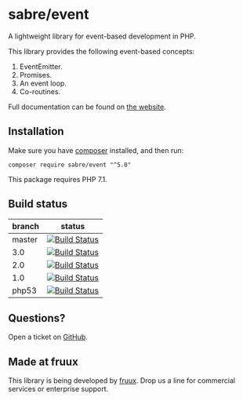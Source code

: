 sabre/event
===========

A lightweight library for event-based development in PHP.

This library provides the following event-based concepts:

1. EventEmitter.
2. Promises.
3. An event loop.
4. Co-routines.

Full documentation can be found on [the website][1].

Installation
------------

Make sure you have [composer][3] installed, and then run:

    composer require sabre/event "^5.0"

This package requires PHP 7.1.

Build status
------------

| branch | status |
| ------ | ------ |
| master | [![Build Status](https://travis-ci.org/sabre-io/event.svg?branch=master)](https://travis-ci.org/sabre-io/event) |
| 3.0    | [![Build Status](https://travis-ci.org/sabre-io/event.svg?branch=3.0)](https://travis-ci.org/sabre-io/event) |
| 2.0    | [![Build Status](https://travis-ci.org/sabre-io/event.svg?branch=2.0)](https://travis-ci.org/sabre-io/event) |
| 1.0    | [![Build Status](https://travis-ci.org/sabre-io/event.svg?branch=1.0)](https://travis-ci.org/sabre-io/event) |
| php53  | [![Build Status](https://travis-ci.org/sabre-io/event.svg?branch=php53)](https://travis-ci.org/sabre-io/event) |


Questions?
----------

Open a ticket on [GitHub][5].

Made at fruux
-------------

This library is being developed by [fruux](https://fruux.com/). Drop us a line for commercial services or enterprise support.

[1]: https://sabre.io/event/
[3]: https://getcomposer.org/
[5]: https://github.com/fruux/sabre-event/issues/
